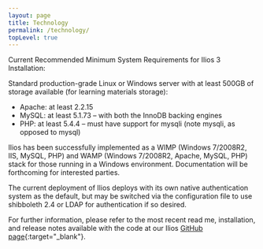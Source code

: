 ```yaml
---
layout: page
title: Technology
permalink: /technology/
topLevel: true
---
```


Current Recommended Minimum System Requirements for Ilios 3 Installation:

Standard production-grade Linux or Windows server with at least 500GB of storage available (for learning materials storage):

- Apache: at least 2.2.15
- MySQL: at least 5.1.73 – with both the InnoDB backing engines
- PHP: at least 5.4.4 – must have support for mysqli (note mysqli, as opposed to mysql)

Ilios has been successfully implemented as a WIMP (Windows 7/2008R2, IIS, MySQL, PHP) and WAMP (Windows&nbsp;7/2008R2, Apache, MySQL, PHP) stack for those running in a Windows environment. Documentation will be forthcoming for interested parties.

The current deployment of Ilios deploys with its own native authentication system as the default, but may be switched via the configuration file to use shibboleth 2.4 or LDAP for authentication if so desired. 

For further information, please refer to the most recent read me, installation, and release notes available with the code at our Ilios [GitHub page](https://github.com/ilios/ilios){:target="_blank"}.
